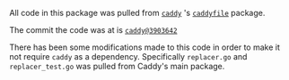 All code in this package was pulled from [`caddy`](https://github.com/caddyserver/caddy) 's
[`caddyfile`](https://github.com/caddyserver/caddy/tree/master/caddyconfig/caddyfile) package.

The commit the code was at is [`caddy@3903642`](https://github.com/caddyserver/caddy/commit/3903642aa7cf711cb20f27958e7ee5b15fe2bbb3)

There has been some modifications made to this code in order to make it not require `caddy` as a
dependency.  Specifically `replacer.go` and `replacer_test.go` was pulled from Caddy's main package.
